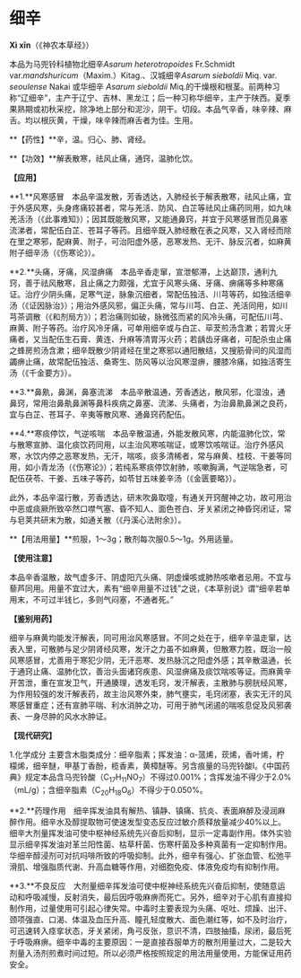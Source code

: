 # 细辛

**Xì xīn**（《神农本草经》）

本品为马兜铃科植物北细辛*Asarum  heterotropoides*  Fr.Schmidt var.*mandshuricum*（Maxim.）Kitag.、汉城细辛*Asarum sieboldii* Miq.  var. *seoulense*  Nakai 或华细辛 *Asarum sieboldii* Miq.的干燥根和根茎。前两种习称“辽细辛”，主产于辽宁、吉林、黑龙江；后一种习称华细辛，主产于陕西。夏季果熟期或初秋采挖，除净地上部分和泥沙，阴干。切段。本品气辛香，味辛辣、麻舌。均以根灰黄，干燥，味辛辣而麻舌者为佳。生用。

**【药性】**辛，温。归心、肺、肾经。

**【功效】**解表散寒，祛风止痛，通窍，温肺化饮。

**【应用】**

**1.**风寒感冒　本品辛温发散，芳香透达，入肺经长于解表散寒，祛风止痛，宜于外感风寒，头身疼痛较甚者，常与羌活、防风、白芷等祛风止痛药同用，如九味羌活汤（《此事难知》）；因其既能散风寒，又能通鼻窍，并宜于风寒感冒而见鼻塞流涕者，常配伍白芷、苍耳子等药。且细辛既入肺经散在表之风寒，又入肾经而除在里之寒邪，配麻黄、附子，可治阳虚外感，恶寒发热、无汗、脉反沉者，如麻黄附子细辛汤（《伤寒论》）。

**2.**头痛，牙痛，风湿痹痛　本品辛香走窜，宣泄郁滞，上达巅顶，通利九窍，善于祛风散寒，且止痛之力颇强，尤宜于风寒头痛、牙痛、痹痛等多种寒痛证。治疗少阴头痛，足寒气逆，脉象沉细者，常配伍独活、川芎等药，如独活细辛汤（《证因脉治》）；用治外感风邪，偏正头痛，常与川芎、白芷、羌活同用，如川芎茶调散（《和剂局方》）；若治痛则如破，脉微弦而紧的风冷头痛，可配伍川芎、麻黄、附子等药。治疗风冷牙痛，可单用细辛或与白芷、荜茇煎汤含漱；若胃火牙痛者，又当配伍生石膏、黄连、升麻等清胃泻火药；若龋齿牙痛者，可配杀虫止痛之蜂房煎汤含漱；细辛既散少阴肾经在里之寒邪以通阳散结，又搜筋骨间的风湿而蠲痹止痛，故常配伍独活、桑寄生、防风等以治风寒湿痹，腰膝冷痛，如独活寄生汤（《千金要方》）。

**3.**鼻鼽，鼻渊，鼻塞流涕　本品辛散温通，芳香透达，散风邪，化湿浊，通鼻窍，常用治鼻鼽鼻渊等鼻科疾病之鼻塞、流涕、头痛者，为治鼻鼽鼻渊之良药，宜与白芷、苍耳子、辛夷等散风寒、通鼻窍药配伍。

**4.**寒痰停饮，气逆咳喘　本品辛散温通，外能发散风寒，内能温肺化饮，常与散寒宣肺、温化痰饮药同用，以主治风寒咳喘证，或寒饮咳喘证。治疗外感风寒，水饮内停之恶寒发热，无汗，喘咳，痰多清稀者，常与麻黄、桂枝、干姜等同用，如小青龙汤（《伤寒论》）；若纯系寒痰停饮射肺，咳嗽胸满，气逆喘急者，可配伍茯苓、干姜、五味子等药，如苓甘五味姜辛汤（《金匮要略》）。

此外，本品辛温行散，芳香透达，研末吹鼻取嚏，有通关开窍醒神之功，故可用治中恶或痰厥所致卒然口噤气塞、昏不知人、面色苍白、牙关紧闭之神昏窍闭证，常与皂荚共研末为散，如通关散（《丹溪心法附余》）。

**【用法用量】**煎服，1～3g；散剂每次服0.5～1g。外用适量。

**【使用注意】**

本品辛香温散，故气虚多汗、阴虚阳亢头痛、阴虚燥咳或肺热咳嗽者忌用。不宜与藜芦同用。用量不宜过大，素有“细辛用量不过钱”之说，《本草别说》谓“细辛若单用末，不可过半钱匕，多则气闷塞，不通者死。”

**【鉴别用药】**

细辛与麻黄均能发汗解表，同可用治风寒感冒。不同之处在于，细辛辛温走窜，达表入里，可散肺与足少阴肾经风寒，发汗之力虽不如麻黄，但散寒力胜，既治一般风寒感冒，尤善用于寒犯少阴，无汗恶寒、发热脉沉之阳虚外感；其辛散温通，长于通窍止痛、温肺化饮，善治头面诸窍疾患、风湿痹痛及痰饮喘咳等证。而麻黄辛开苦泄，重在宣发卫气，开通腠理，透发毛窍，发汗解表，主散肺与膀胱经风寒，为作用较强的发汗解表药，故主治风寒外束，肺气壅实，毛窍闭塞，表实无汗的风寒感冒重症；还有宣肺平喘、利水消肿之功，可用于肺气闭遏的喘咳息促及风邪袭表、一身尽肿的风水水肿证。

**【现代研究】**

1.化学成分 主要含木脂类成分：细辛脂素；挥发油：α-蒎烯，莰烯，香叶烯，柠檬烯，细辛醚，甲基丁香酚，榄香素，黄樟醚等。另含痕量的马兜铃酸Ⅰ。《中国药典》规定本品含马兜铃酸（C<sub>17</sub>H<sub>11</sub>NO<sub>7</sub>）不得过0.001%；含挥发油不得少于2.0%（mL/g）；含细辛脂素（C<sub>20</sub>H<sub>18</sub>O<sub>6</sub>）不得少于0.050%。

**2.**药理作用　细辛挥发油具有解热、镇静、镇痛、抗炎、表面麻醉及浸润麻醉作用。细辛水及醇提取物可使速发型变态反应过敏介质释放量减少40%以上。细辛大剂量挥发油可使中枢神经系统先兴奋后抑制，显示一定毒副作用。体外实验显示细辛挥发油对革兰阳性菌、枯草杆菌、伤寒杆菌及多种真菌有一定抑制作用。华细辛醇浸剂可对抗吗啡所致的呼吸抑制。此外，细辛有强心、扩张血管、松弛平滑肌、增强脂质代谢、升高血糖等作用，对细胞免疫、体液免疫均有抑制作用。

**3.**不良反应　大剂量细辛挥发油可使中枢神经系统先兴奋后抑制，使随意运动和呼吸减慢，反射消失，最后因呼吸麻痹而死亡。另外，细辛对于心肌有直接抑制作用，过量使用可引起心律失常。中毒时主要表现为头痛、呕吐、烦躁、出汗、颈项强直、口渴、体温及血压升高、瞳孔轻度散大、面色潮红等，如不及时治疗，可迅速转入痉挛状态，牙关紧闭，角弓反张，意识不清，四肢抽搐，尿闭，最后死于呼吸麻痹。细辛中毒的主要原因：一是直接吞服单方的散剂用量过大，二是较大剂量入汤剂煎煮时间过短。所以必须严格按照规定的用法用量使用，方能保证用药安全。